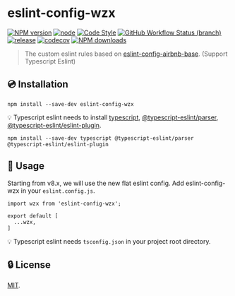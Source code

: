 # eslint-config-wzx

[![NPM version](https://img.shields.io/npm/v/eslint-config-wzx?logo=npm&style=flat-square)](https://www.npmjs.com/package/eslint-config-wzx)
[![node](https://img.shields.io/node/v/eslint-config-wzx?logo=nodedotjs&style=flat-square)](https://nodejs.org)
[![Code Style](https://img.shields.io/badge/code%20style-prettier-ff69b4?logo=prettier&style=flat-square)](https://prettier.io)
[![GitHub Workflow Status (branch)](https://img.shields.io/github/actions/workflow/status/VicSolWang/eslint-config-wzx/test-release.yml?branch=master&logo=github&style=flat-square)](https://github.com/VicSolWang/eslint-config-wzx/actions/workflows/test-release.yml)
[![release](https://img.shields.io/badge/release-semantic--release-e10079?logo=semantic-release&style=flat-square)](https://github.com/semantic-release/semantic-release)
[![codecov](https://img.shields.io/codecov/c/gh/VicSolWang/eslint-config-wzx/master?label=codecov&logo=codecov&style=flat-square)](https://codecov.io/gh/VicSolWang/eslint-config-wzx)
[![NPM downloads](https://img.shields.io/npm/dt/eslint-config-wzx?style=flat-square)](https://www.npmjs.com/package/eslint-config-wzx)

> The custom eslint rules based on [eslint-config-airbnb-base](https://www.npmjs.com/package/eslint-config-airbnb-base). (Support Typescript Eslint)

## :cd: Installation

    npm install --save-dev eslint-config-wzx

:bulb: Typescript eslint needs to install [typescript](https://www.npmjs.com/package/typescript), [@typescript-eslint/parser](https://www.npmjs.com/package/@typescript-eslint/parser), [@typescript-eslint/eslint-plugin](https://www.npmjs.com/package/@typescript-eslint/eslint-plugin).
   
    npm install --save-dev typescript @typescript-eslint/parser @typescript-eslint/eslint-plugin

## :rocket: Usage

Starting from v8.x, we will use the new flat eslint config. Add eslint-config-wzx in your `eslint.config.js`.

    import wzx from 'eslint-config-wzx';

    export default [
      ...wzx,
    ]

:bulb: Typescript eslint needs `tsconfig.json` in your project root directory.

## :lock: License

[MIT](LICENSE).

